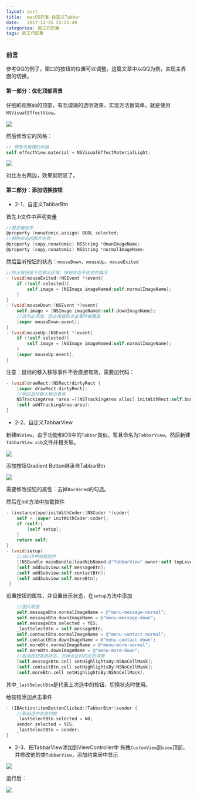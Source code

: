 ```yaml
---
layout: post
title:  macOS开发-自定义Tabbar
date:   2017-12-25 22:21:49
categories: 能工巧匠集
tags: 能工巧匠集
---
```


### 前言

参考QQ的例子，窗口的按钮的位置可以调整。这篇文章中以QQ为例，实现主界面的切换。

#### 第一部分：优化顶部背景

仔细的观察`QQ`的顶部，有毛玻璃的透明效果，实现方法很简单，就是使用 `NSVisualEffectView`。


![](https://ws2.sinaimg.cn/large/006tNbRwly1fy6kc5x55ej30nb08wjrs.jpg)


然后修改它的风格：

```swift
// 修改毛玻璃的风格
self.effectView.material = NSVisualEffectMaterialLight;
```


![](https://ws3.sinaimg.cn/large/006tNbRwly1fy6kd64bmdj30fl05igmj.jpg)


对比左右两边，效果就明显了。

#### 第二部分：添加切换按钮

- 2-1、自定义TabbarBtn

首先.h文件中声明变量

```objective-c
//是否被选中
@property (nonatomic,assign) BOOL selected;
//两种状态的图片名称
@property (copy,nonatomic) NSString *downImageName;
@property (copy,nonatomic) NSString *normalImageName;
```


然后监听按钮的状态：`mouseDown`、`mouseUp`、`mouseExited`

```objective-c
//防止按钮按下后移出区域，按钮状态不改变的情况
- (void)mouseExited:(NSEvent *)event{
    if (!self.selected){
        self.image = [NSImage imageNamed:self.normalImageName];
    }
}
- (void)mouseDown:(NSEvent *)event{
    self.image = [NSImage imageNamed:self.downImageName];
    //这句必须加，防止按钮的点击事件被覆盖
    [super mouseDown:event];
}
- (void)mouseUp:(NSEvent *)event{
    if (!self.selected){
        self.image = [NSImage imageNamed:self.normalImageName];
    }
    [super mouseUp:event];
}
```

注意：鼠标的移入移除事件不会直接有效，需要加代码：

```objective-c
- (void)drawRect:(NSRect)dirtyRect {
    [super drawRect:dirtyRect];    
    //响应鼠标移入移出事件
    NSTrackingArea *area =[[NSTrackingArea alloc] initWithRect:self.bounds options:NSTrackingMouseEnteredAndExited|NSTrackingActiveInKeyWindow owner:self userInfo:nil];
    [self addTrackingArea:area];
}
```

- 2-2、自定义TabbarView

新建`NSView`，由于功能和iOS中的`Tabbar`类似，暂且命名为`TabbarView`。然后新建`TabbarView.xib`文件并相关联。


![](https://ws4.sinaimg.cn/large/006tNbRwly1fy6kgoxsgwj309o04qq2y.jpg)


添加按钮Gradient Button继承自TabbarBtn


![](https://ws1.sinaimg.cn/large/006tNbRwly1fy6kh4u7j0j306m02l3y9.jpg)


需要修改按钮的属性：去掉`Bordered`的勾选。

然后在init方法中加载控件

```objective-c
- (instancetype)initWithCoder:(NSCoder *)coder{
    self = [super initWithCoder:coder];
    if (self){
        [self setup];
    }
    return self;
}
- (void)setup{
    //从xib中加载控件
    [[NSBundle mainBundle]loadNibNamed:@"TabbarView" owner:self topLevelObjects:nil];
    [self addSubview:self.messageBtn];
    [self addSubview:self.contactBtn];
    [self addSubview:self.moreBtn];
 }
```

设置按钮的属性，并设置出示状态，在`setup`方法中添加

```objective-c
    //图片赋值
    self.messageBtn.normalImageName = @"menu-message-normal";
    self.messageBtn.downImageName = @"menu-message-down";
    self.messageBtn.selected = YES;
    _lastSelectBtn = self.messageBtn;
    self.contactBtn.normalImageName = @"menu-contact-normal";
    self.contactBtn.downImageName = @"menu-contact-down";
    self.moreBtn.normalImageName = @"menu-more-normal";
    self.moreBtn.downImageName = @"menu-more-down";
    //取消按钮高亮状态，去掉点击时的灰色背景
    [self.messageBtn.cell setHighlightsBy:NSNoCellMask];
    [self.contactBtn.cell setHighlightsBy:NSNoCellMask];
    [self.moreBtn.cell setHighlightsBy:NSNoCellMask];
```

其中`_lastSelectBtn`是代表上次选中的按钮，切换状态时使用。

给按钮添加点击事件

```objective-c
- (IBAction)itemButtonClicked:(TabbarBtn*)sender {
    //新旧选中状态切换
    _lastSelectBtn.selected = NO;
    sender.selected = YES;
    _lastSelectBtn = sender;
}
```

- 2-3、把TabbarView添加到ViewController中
拖拽`CustomView`到`view`顶部，并修改他的类`TabbarView`，添加约束居中显示

![](https://ws4.sinaimg.cn/large/006tNbRwly1fy6kjz5tmwj30mw057jrn.jpg)

运行后：

![](https://ws4.sinaimg.cn/large/006tNbRwly1fy6kjjelvdj30rs080weo.jpg)
